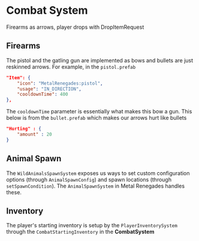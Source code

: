 # Combat System

Firearms as arrows, player drops with DropItemRequest

## Firearms

The pistol and the gatling gun are implemented as bows and bullets are just reskinned arrows. For example, in the `pistol.prefab`

```json
"Item": {
    "icon": "MetalRenegades:pistol",
    "usage": "IN_DIRECTION",
    "cooldownTime": 400
},
```

The `cooldownTime` parameter is essentially what makes this bow a gun. This below is from the `bullet.prefab` which makes our arrows hurt like bullets

```json
"Hurting" : {
    "amount" : 20
}
```

## Animal Spawn

The `WildAnimalsSpawnSystem` exposes us ways to set custom configuration options (through `AnimalSpawnConfig`) and spawn locations (through `setSpawnCondition`). The `AnimalSpawnSystem` in Metal Renegades handles these.

## Inventory

The player's starting inventory is setup by the `PlayerInventorySystem` through the `CombatStartingInventory` in the **CombatSystem**
